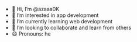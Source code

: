 - 👋 Hi, I’m @azaaa0K
- 👀 I’m interested in app development 
- 🌱 I’m currently learning web development 
- 💞️ I’m looking to collaborate and learn from others
- 😄 Pronouns: he
  
<!---
azaaa0K/azaaa0K is a ✨ special ✨ repository because its `README.md` (this file) appears on your GitHub profile.
You can click the Preview link to take a look at your changes.
--->
